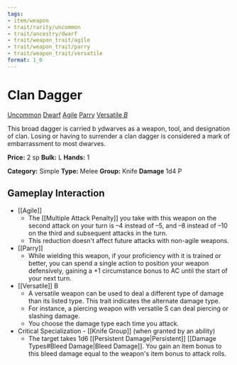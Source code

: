 ```yaml
---
tags:
- item/weapon
- trait/rarity/uncommon
- trait/ancestry/dwarf
- trait/weapon_trait/agile
- trait/weapon_trait/parry
- trait/weapon_trait/versatile
format: 1_0
---
```

#  Clan Dagger

[Uncommon](Uncommon.md "Uncommon Rarity Trait") [Dwarf](Dwarf.md "Ancestry & Heritage Trait") [Agile](Agile.md "Weapon Trait") [Parry](Parry.md "Weapon Trait") [Versatile _B_](Versatile.md "Weapon Trait")

This broad dagger is carried b ydwarves as a weapon, tool, and designation of clan. Losing or having to surrender a clan dagger is considered a mark of embarrassment to most dwarves.

**Price:** 2 sp
**Bulk:** L
**Hands:** 1

**Category:** Simple
**Type:** Melee
**Group:** Knife
**Damage** 1d4 P

## Gameplay Interaction

- [[Agile]]
	- The [[Multiple Attack Penalty]] you take with this weapon on the second attack on your turn is –4 instead of –5, and –8 instead of –10 on the third and subsequent attacks in the turn.
	- This reduction doesn't affect future attacks with non-agile weapons.
- [[Parry]]
	- While wielding this weapon, if your proficiency with it is trained or better, you can spend a single action to position your weapon defensively, gaining a +1 circumstance bonus to AC until the start of your next turn.
- [[Versatile]] B
	- A versatile weapon can be used to deal a different type of damage than its listed type. This trait indicates the alternate damage type.
	- For instance, a piercing weapon with versatile S can deal piercing or slashing damage. 
	- You choose the damage type each time you attack.
- Critical Specialization - [[Knife Group]] (when granted by an ability)
	- The target takes 1d6 [[Persistent Damage|Persistent]] [[Damage Types#Bleed Damage|Bleed Damage]]. You gain an item bonus to this bleed damage equal to the weapon's item bonus to attack rolls.